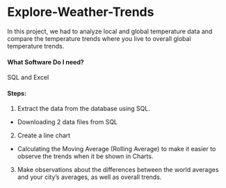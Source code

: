 # Explore-Weather-Trends
In this project, we had to analyze local and global temperature data and compare the temperature trends where you live to overall global temperature trends.
#### What Software Do I need?
SQL and Excel

#### Steps:
1. Extract the data from the database using SQL.
* Downloading 2 data files from SQL 
2. Create a line chart
* Calculating the Moving Average (Rolling Average) to make it easier to observe the trends when it be shown in Charts.
3. Make observations about the differences between the world averages and your city’s averages, as well as overall trends.

